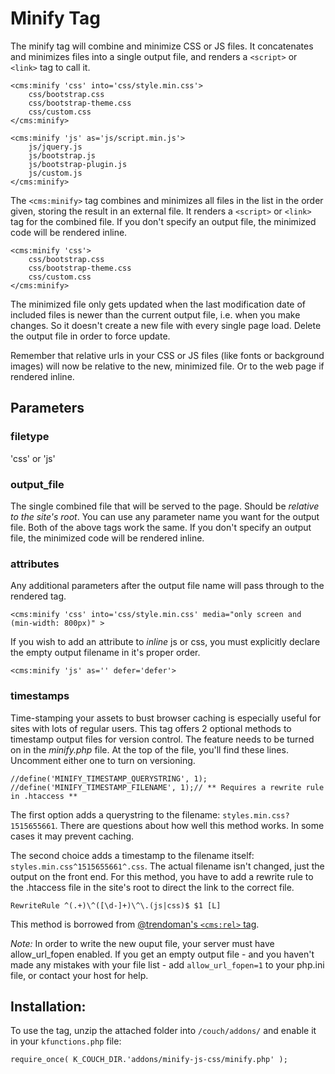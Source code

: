# Minify Tag
The minify tag will combine and minimize CSS or JS files. It concatenates and minimizes files into a single output file, and renders a `<script>` or `<link>` tag to call it.

    <cms:minify 'css' into='css/style.min.css'>
        css/bootstrap.css
        css/bootstrap-theme.css
        css/custom.css
    </cms:minify>

    <cms:minify 'js' as='js/script.min.js'>
        js/jquery.js
        js/bootstrap.js
        js/bootstrap-plugin.js
        js/custom.js
    </cms:minify>

The `<cms:minify>` tag combines and minimizes all files in the list in the order given, storing the result in an external file. It renders a `<script>` or `<link>` tag for the combined file. If you don't specify an output file, the minimized code will be rendered inline.

    <cms:minify 'css'>
        css/bootstrap.css
        css/bootstrap-theme.css
        css/custom.css
    </cms:minify>

The minimized file only gets updated when the last modification date of included files is newer than the current output file, i.e. when you make changes. So it doesn't create a new file with every single page load. Delete the output file in order to force update. 

Remember that relative urls in your CSS or JS files (like fonts or background images) will now be relative to the new, minimized file. Or to the web page if rendered inline.

## Parameters

### filetype
'css' or 'js'

### output_file
The single combined file that will be served to the page. Should be _relative to the site's root_. You can use any parameter name you want for the output file. Both of the above tags work the same. If you don't specify an output file, the minimized code will be rendered inline.

### attributes
Any additional parameters after the output file name will pass through to the rendered tag.

	<cms:minify 'css' into='css/style.min.css' media="only screen and (min-width: 800px)" >
	
If you wish to add an attribute to _inline_ js or css, you must explicitly declare the empty output filename in it's proper order.

	<cms:minify 'js' as='' defer='defer'>

### timestamps
Time-stamping your assets to bust browser caching is especially useful for sites with lots of regular users. This tag offers 2 optional methods to timestamp output files for version control. The feature needs to be turned on in the _minify.php_ file. At the top of the file, you'll find these lines. Uncomment either one to turn on versioning.

    //define('MINIFY_TIMESTAMP_QUERYSTRING', 1);
    //define('MINIFY_TIMESTAMP_FILENAME', 1);// ** Requires a rewrite rule in .htaccess **

The first option adds a querystring to the filename: `styles.min.css?1515655661`. There are questions about how well this method works. In some cases it may prevent caching.

The second choice adds a timestamp to the filename itself: `styles.min.css^1515655661^.css`. The actual filename isn't changed, just the output on the front end. For this method, you have to add a rewrite rule to the .htaccess file in the site's root to direct the link to the correct file.

    RewriteRule ^(.+)\^([\d-]+)\^\.(js|css)$ $1 [L]
    
This method is borrowed from [@trendoman's `<cms:rel>` tag](https://www.couchcms.com/forum/viewtopic.php?f=8&t=10644). 

_Note:_ In order to write the new ouput file, your server must have allow_url_fopen enabled.  If you get an empty output file - and you haven't made any mistakes with your file list - add `allow_url_fopen=1` to your php.ini file, or contact your host for help.
 
## Installation:
To use the tag, unzip the attached folder into `/couch/addons/` and enable it in your `kfunctions.php` file:

    require_once( K_COUCH_DIR.'addons/minify-js-css/minify.php' );
